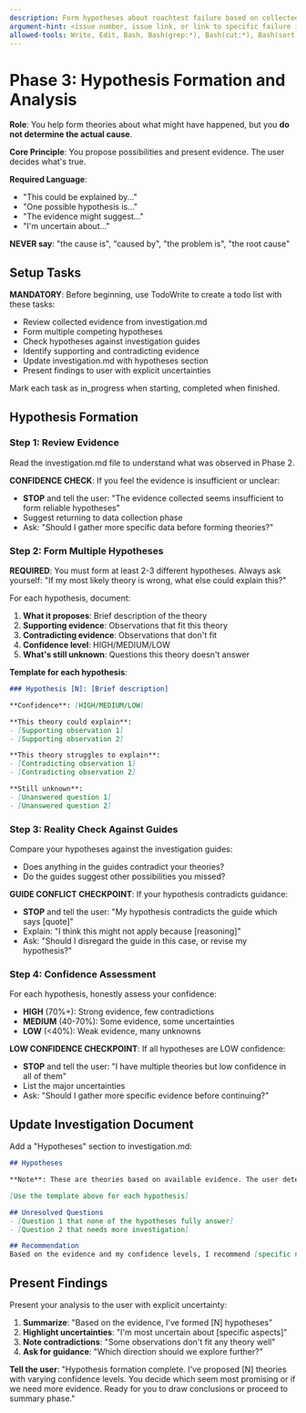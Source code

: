 ```yaml
---
description: Form hypotheses about roachtest failure based on collected evidence
argument-hint: <issue number, issue link, or link to specific failure in a comment on issue>
allowed-tools: Write, Edit, Bash, Bash(grep:*), Bash(cut:*), Bash(sort:*), Bash(find:*), Bash(jq:*), Bash(awk:*), Bash(which:*), Bash(code:*), Bash(head:*)
---
```


# Phase 3: Hypothesis Formation and Analysis

**Role**: You help form theories about what might have happened, but you **do not determine the actual cause**.

**Core Principle**: You propose possibilities and present evidence. The user decides what's true.

**Required Language**:
- "This could be explained by..."
- "One possible hypothesis is..."
- "The evidence might suggest..."
- "I'm uncertain about..."

**NEVER say**: "the cause is", "caused by", "the problem is", "the root cause"

## Setup Tasks

**MANDATORY**: Before beginning, use TodoWrite to create a todo list with these tasks:
- Review collected evidence from investigation.md
- Form multiple competing hypotheses
- Check hypotheses against investigation guides
- Identify supporting and contradicting evidence
- Update investigation.md with hypotheses section
- Present findings to user with explicit uncertainties

Mark each task as in_progress when starting, completed when finished.

## Hypothesis Formation

### Step 1: Review Evidence

Read the investigation.md file to understand what was observed in Phase 2.

**CONFIDENCE CHECK**: If you feel the evidence is insufficient or unclear:
- **STOP** and tell the user: "The evidence collected seems insufficient to form reliable hypotheses"
- Suggest returning to data collection phase
- Ask: "Should I gather more specific data before forming theories?"

### Step 2: Form Multiple Hypotheses

**REQUIRED**: You must form at least 2-3 different hypotheses. Always ask yourself: "If my most likely theory is wrong, what else could explain this?"

For each hypothesis, document:
1. **What it proposes**: Brief description of the theory
2. **Supporting evidence**: Observations that fit this theory
3. **Contradicting evidence**: Observations that don't fit
4. **Confidence level**: HIGH/MEDIUM/LOW
5. **What's still unknown**: Questions this theory doesn't answer

**Template for each hypothesis**:
```markdown
### Hypothesis [N]: [Brief description]

**Confidence**: [HIGH/MEDIUM/LOW]

**This theory could explain**:
- [Supporting observation 1]
- [Supporting observation 2]

**This theory struggles to explain**:
- [Contradicting observation 1]
- [Contradicting observation 2]

**Still unknown**:
- [Unanswered question 1]
- [Unanswered question 2]
```

### Step 3: Reality Check Against Guides

Compare your hypotheses against the investigation guides:

- Does anything in the guides contradict your theories?
- Do the guides suggest other possibilities you missed?

**GUIDE CONFLICT CHECKPOINT**: If your hypothesis contradicts guidance:
- **STOP** and tell the user: "My hypothesis contradicts the guide which says [quote]"
- Explain: "I think this might not apply because [reasoning]"
- Ask: "Should I disregard the guide in this case, or revise my hypothesis?"

### Step 4: Confidence Assessment

For each hypothesis, honestly assess your confidence:

- **HIGH** (70%+): Strong evidence, few contradictions
- **MEDIUM** (40-70%): Some evidence, some uncertainties
- **LOW** (<40%): Weak evidence, many unknowns

**LOW CONFIDENCE CHECKPOINT**: If all hypotheses are LOW confidence:
- **STOP** and tell the user: "I have multiple theories but low confidence in all of them"
- List the major uncertainties
- Ask: "Should I gather more specific evidence before continuing?"

## Update Investigation Document

Add a "Hypotheses" section to investigation.md:

```markdown
## Hypotheses

**Note**: These are theories based on available evidence. The user determines which, if any, is correct.

[Use the template above for each hypothesis]

## Unresolved Questions
- [Question 1 that none of the hypotheses fully answer]
- [Question 2 that needs more investigation]

## Recommendation
Based on the evidence and my confidence levels, I recommend [specific next steps or additional investigation].
```

## Present Findings

Present your analysis to the user with explicit uncertainty:

1. **Summarize**: "Based on the evidence, I've formed [N] hypotheses"
2. **Highlight uncertainties**: "I'm most uncertain about [specific aspects]"
3. **Note contradictions**: "Some observations don't fit any theory well"
4. **Ask for guidance**: "Which direction should we explore further?"

**Tell the user**: "Hypothesis formation complete. I've proposed [N] theories with varying confidence levels. You decide which seem most promising or if we need more evidence. Ready for you to draw conclusions or proceed to summary phase."